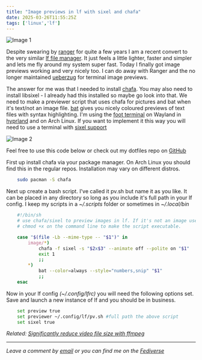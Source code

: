```yaml
---
title: "Image previews in lf with sixel and chafa"
date: 2025-03-26T11:55:25Z
tags: ['linux','lf']
---
```


![Image 1](/2025-03-26-image-previews-in-lf-file-manager/screenshot1.png)

Despite swearing by [ranger](https://github.com/ranger/ranger) for quite a few years I am a recent convert to the very similar [lf file manager](https://github.com/gokcehan/lf). It just feels a little lighter, faster and simpler and lets me fly around my system super fast. Today I finally got image previews working and very nicely too. I can do away with Ranger and the no longer maintained [ueberzug](https://github.com/seebye/ueberzug) for terminal image previews.

The answer for me was that I needed to install [chafa](https://github.com/hpjansson/chafa). You may also need to install libsixel - I already had this installed so maybe go look into that. We need to make a previewer script that uses chafa for pictures and bat when it's text/not an image file. [bat](https://github.com/sharkdp/bat) gives you nicely coloured previews of text files with syntax highlighting. I'm using the [foot terminal](https://codeberg.org/dnkl/foot) on Wayland in [hyprland](https://hyprland.org/) and on Arch Linux. If you want to implement it this way you will need to use a terminal with [sixel support](https://www.arewesixelyet.com/)

![Image 2](/2025-03-26-image-previews-in-lf-file-manager/screenshot2.png)

Feel free to use this code below or check out my dotfiles repo on [GitHub](https://github.com/bleds1/dotfiles)

First up install chafa via your package manager. On Arch Linux you should find this in the regular repos. Installation may vary on different distros.

```sh
    sudo pacman -S chafa
```

Next up create a bash script. I've called it pv.sh but name it as you like. It can be placed in any directory so long as you include it's full path in your lf config. I keep my scripts in a *~/.scripts* folder or sometimes in *~/.local/bin*

```sh
    #!/bin/sh
    # use chafa/sixel to preview images in lf. If it's not an image use bat with colour
    # chmod +x on the command line to make the script executable.

    case "$(file -Lb --mime-type -- "$1")" in
        image/*)
            chafa -f sixel -s "$2x$3" --animate off --polite on "$1"
            exit 1
            ;;
        *)
            bat --color=always --style="numbers,snip" "$1"
            ;;
    esac
```

Now in your lf config *(~/.config/lfrc)* you will need the following options set. Save and launch a new instance of lf and you should be in business.

```sh
    set preview true
    set previewer ~/.config/lf/pv.sh #full path the above script
    set sixel true
```

*Related: [Significantly reduce video file size with ffmpeg](/blog/2025-03-23-significantly-reduce-video-size-with-ffmpeg/)*

---

*Leave a comment by [email](mailto:bledley@posteo.com) or you can find me on the [Fediverse](https://mastodon.social/@bledley)*


